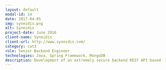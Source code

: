 ```yaml
---
layout: default
modal-id: 14
date: 2017-04-05
img: syneidis.png
alt: Syneidis
project-date: June 2016
client-name: Syneidis
client-url: http://www.syneidis.com/
category: cat3
role: Senior Backend Engineer
technologies: Java, Spring Framework, MongoDB
description: Development of an extremely secure backend REST API based on Java and Spring Framework. Syneidis is a cybersecurity company which builds powerful apps to protect enterprise digital data across the network.
---
```

